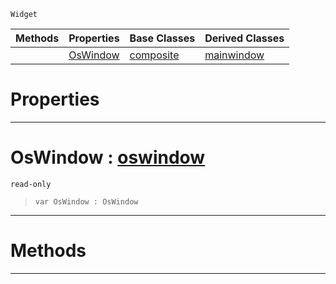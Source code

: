  `Widget`

|Methods|Properties|Base Classes|Derived Classes|
|---|---|---|---|
| |[ OsWindow](https://plasmaengine.github.io/PlasmaDocs/Plasma1/C++/code_reference/class_reference/rootwidget.md#oswindow-plasma-engine-doc)|[composite](https://plasmaengine.github.io/PlasmaDocs/Plasma1/C++/code_reference/class_reference/composite.md)|[mainwindow](https://plasmaengine.github.io/PlasmaDocs/Plasma1/C++/code_reference/class_reference/mainwindow.md)|


 #  Properties


---  
 #  OsWindow : [oswindow](https://plasmaengine.github.io/PlasmaDocs/Plasma1/C++/code_reference/class_reference/oswindow.md)

 `read-only`

> 
> ``` lang=cpp, name=Lightning
> var OsWindow : OsWindow


---  
 #  Methods


---  
 

 